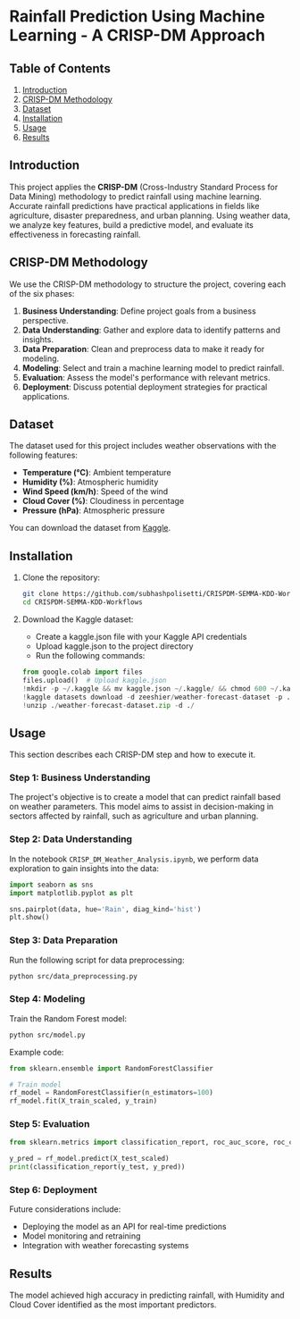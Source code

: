 # Rainfall Prediction Using Machine Learning - A CRISP-DM Approach

## Table of Contents
1. [Introduction](#introduction)
2. [CRISP-DM Methodology](#crisp-dm-methodology)
3. [Dataset](#dataset)
4. [Installation](#installation)
5. [Usage](#usage)
6. [Results](#results)

## Introduction

This project applies the **CRISP-DM** (Cross-Industry Standard Process for Data Mining) methodology to predict rainfall using machine learning. Accurate rainfall predictions have practical applications in fields like agriculture, disaster preparedness, and urban planning. Using weather data, we analyze key features, build a predictive model, and evaluate its effectiveness in forecasting rainfall.

## CRISP-DM Methodology

We use the CRISP-DM methodology to structure the project, covering each of the six phases:

1. **Business Understanding**: Define project goals from a business perspective.
2. **Data Understanding**: Gather and explore data to identify patterns and insights.
3. **Data Preparation**: Clean and preprocess data to make it ready for modeling.
4. **Modeling**: Select and train a machine learning model to predict rainfall.
5. **Evaluation**: Assess the model's performance with relevant metrics.
6. **Deployment**: Discuss potential deployment strategies for practical applications.

## Dataset

The dataset used for this project includes weather observations with the following features:
- **Temperature (°C)**: Ambient temperature
- **Humidity (%)**: Atmospheric humidity
- **Wind Speed (km/h)**: Speed of the wind
- **Cloud Cover (%)**: Cloudiness in percentage
- **Pressure (hPa)**: Atmospheric pressure

You can download the dataset from [Kaggle](https://www.kaggle.com/zeeshier/weather-forecast-dataset).

## Installation

1. Clone the repository:
   ```bash
   git clone https://github.com/subhashpolisetti/CRISPDM-SEMMA-KDD-Workflows.git
   cd CRISPDM-SEMMA-KDD-Workflows
   ```



2. Download the Kaggle dataset:
   - Create a kaggle.json file with your Kaggle API credentials
   - Upload kaggle.json to the project directory
   - Run the following commands:
   ```python
   from google.colab import files
   files.upload()  # Upload kaggle.json
   !mkdir -p ~/.kaggle && mv kaggle.json ~/.kaggle/ && chmod 600 ~/.kaggle/kaggle.json
   !kaggle datasets download -d zeeshier/weather-forecast-dataset -p ./
   !unzip ./weather-forecast-dataset.zip -d ./
   ```

## Usage

This section describes each CRISP-DM step and how to execute it.

### Step 1: Business Understanding
The project's objective is to create a model that can predict rainfall based on weather parameters. This model aims to assist in decision-making in sectors affected by rainfall, such as agriculture and urban planning.

### Step 2: Data Understanding
In the notebook `CRISP_DM_Weather_Analysis.ipynb`, we perform data exploration to gain insights into the data:

```python
import seaborn as sns
import matplotlib.pyplot as plt

sns.pairplot(data, hue='Rain', diag_kind='hist')
plt.show()
```

### Step 3: Data Preparation
Run the following script for data preprocessing:
```bash
python src/data_preprocessing.py
```

### Step 4: Modeling
Train the Random Forest model:
```bash
python src/model.py
```

Example code:
```python
from sklearn.ensemble import RandomForestClassifier

# Train model
rf_model = RandomForestClassifier(n_estimators=100)
rf_model.fit(X_train_scaled, y_train)
```

### Step 5: Evaluation
```python
from sklearn.metrics import classification_report, roc_auc_score, roc_curve

y_pred = rf_model.predict(X_test_scaled)
print(classification_report(y_test, y_pred))
```

### Step 6: Deployment
Future considerations include:
- Deploying the model as an API for real-time predictions
- Model monitoring and retraining
- Integration with weather forecasting systems

## Results

The model achieved high accuracy in predicting rainfall, with Humidity and Cloud Cover identified as the most important predictors.



